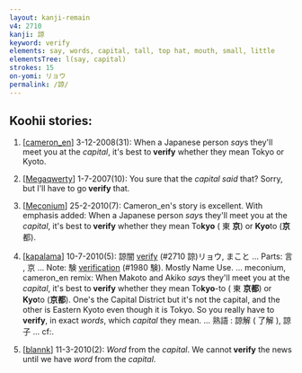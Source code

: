 ```yaml
---
layout: kanji-remain
v4: 2710
kanji: 諒
keyword: verify
elements: say, words, capital, tall, top hat, mouth, small, little
elementsTree: l(say, capital)
strokes: 15
on-yomi: リョウ
permalink: /諒/
---
```


## Koohii stories: 

1) [<a href="http://kanji.koohii.com/profile/cameron_en">cameron_en</a>] 3-12-2008(31): When a Japanese person <em>say</em>s they&#039;ll meet you at the <em>capital</em>, it&#039;s best to<strong> verify</strong> whether they mean Tokyo or Kyoto.

2) [<a href="http://kanji.koohii.com/profile/Megaqwerty">Megaqwerty</a>] 1-7-2007(10): You sure that the <em>capital said</em> that? Sorry, but I&#039;ll have to go<strong> verify</strong> that.

3) [<a href="http://kanji.koohii.com/profile/Meconium">Meconium</a>] 25-2-2010(7): Cameron_en&#039;s story is excellent. With emphasis added: When a Japanese person <em>say</em>s they&#039;ll meet you at the <em>capital</em>, it&#039;s best to<strong> verify</strong> whether they mean To<strong>kyo</strong> ( 東 <strong>京</strong>) or <strong>Kyo</strong>to (<strong>京</strong>都).

4) [<a href="http://kanji.koohii.com/profile/kapalama">kapalama</a>] 10-7-2010(5): 諒闇 <a href="../v4/2710.html">verify</a> (#2710 諒)リョウ, まこと ... Parts: 言 , 京 ... Note: 験 <a href="../v4/1980.html">verification</a> (#1980 験). Mostly Name Use. ... meconium, cameron_en remix: When Makoto and Akiko <em>say</em>s they&#039;ll meet you at the <em>capital</em>, it&#039;s best to<strong> verify</strong> whether they mean To<strong>kyo</strong>-to ( 東 <strong>京都</strong>) or <strong>Kyo</strong>to (<strong>京都</strong>). One&#039;s the Capital District but it&#039;s not the capital, and the other is Eastern Kyoto even though it is Tokyo. So you really have to<strong> verify</strong>, in exact <em>words</em>, which <em>capital</em> they mean. ... 熟語 : 諒解 ( 了解 ), 諒子 ... cf:.

5) [<a href="http://kanji.koohii.com/profile/blannk">blannk</a>] 11-3-2010(2): <em>Word</em> from the <em>capital</em>. We cannot<strong> verify</strong> the news until we have <em>word</em> from the <em>capital</em>.

